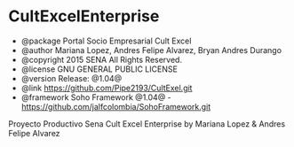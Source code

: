 # CultExcelEnterprise

 * @package    Portal Socio  Empresarial Cult Excel
 * @author     Mariana Lopez, Andres Felipe Alvarez, Bryan Andres Durango 
 * @copyright  2015 SENA All Rights Reserved.
 * @license    GNU GENERAL PUBLIC LICENSE
 * @version    Release: @1.04@
 * @link       https://github.com/Pipe2193/CultExel.git
 * @framework  Soho Framework @1.04@ - https://github.com/jalfcolombia/SohoFramework.git

Proyecto Productivo Sena Cult Excel Enterprise by Mariana Lopez &amp; Andres Felipe Alvarez
